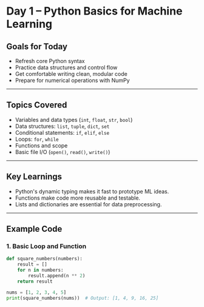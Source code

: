 # Day 1 – Python Basics for Machine Learning

## Goals for Today
- Refresh core Python syntax
- Practice data structures and control flow
- Get comfortable writing clean, modular code
- Prepare for numerical operations with NumPy

---

## Topics Covered
- Variables and data types (`int`, `float`, `str`, `bool`)
- Data structures: `list`, `tuple`, `dict`, `set`
- Conditional statements: `if`, `elif`, `else`
- Loops: `for`, `while`
- Functions and scope
- Basic file I/O (`open()`, `read()`, `write()`)

---

## Key Learnings
- Python's dynamic typing makes it fast to prototype ML ideas.
- Functions make code more reusable and testable.
- Lists and dictionaries are essential for data preprocessing.

---

## Example Code

### 1. Basic Loop and Function
```python
def square_numbers(numbers):
    result = []
    for n in numbers:
        result.append(n ** 2)
    return result

nums = [1, 2, 3, 4, 5]
print(square_numbers(nums))  # Output: [1, 4, 9, 16, 25]
